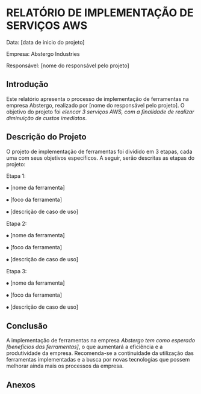 # RELATÓRIO DE IMPLEMENTAÇÃO DE SERVIÇOS AWS
Data: [data de inicio do projeto]

Empresa: Abstergo Industries

Responsável: [nome do responsável pelo projeto]

## Introdução
Este relatório apresenta o processo de implementação de ferramentas na empresa Abstergo, realizado por [nome do responsável pelo projeto]. O objetivo do projeto foi *elencar 3 serviços AWS, com a finalidade de realizar diminuição de custos imediatos*.

## Descrição do Projeto
O projeto de implementação de ferramentas foi dividido em 3 etapas, cada uma com seus objetivos específicos. A seguir, serão descritas as etapas do projeto:

Etapa 1:

⦁	[nome da ferramenta]

⦁	[foco da ferramenta]

⦁	[descrição de caso de uso]

Etapa 2:

⦁	[nome da ferramenta]

⦁	[foco da ferramenta]

⦁	[descrição de caso de uso]

Etapa 3:

⦁	[nome da ferramenta]

⦁	[foco da ferramenta]

⦁	[descrição de caso de uso]

## Conclusão
A implementação de ferramentas na empresa *Abstergo tem como esperado [benefícios das ferramentas]*, o que aumentará a eficiência e a produtividade da empresa. Recomenda-se a continuidade da utilização das ferramentas implementadas e a busca por novas tecnologias que possem melhorar ainda mais os processos da empresa.

## Anexos
